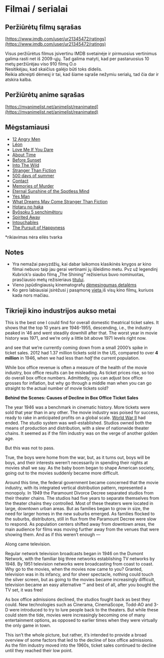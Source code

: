 # Filmai / serialai

## Peržiūrėtų filmų sąrašas

[https://www.imdb.com/user/ur21345472/ratings](https://www.imdb.com/user/ur21345472/ratings) 

Visus peržiūrėtus filmus įsivertinu IMDB svetainėje ir pirmuosius vertinimus galima rasti net iš 2009-ųjų. Tad galima matyti, kad per pastaruosius 10 metų peržiūrėjau viso 910 filmų O.o   
Nesitikėjau, kad skaičius galėjo būti toks didelis.  
Reikia atkreipti dėmesį ir tai, kad šiame sąraše nežymiu serialų, tad čia dar ir atskira kalba.

## Peržiūrėtų anime sąrašas

[https://myanimelist.net/animelist/reanimated](https://myanimelist.net/animelist/reanimated)

## Mėgstamiausi

* [12 Angry Men](https://www.imdb.com/title/tt0050083/)
* [Léon](https://www.imdb.com/title/tt0110413/)
* [Love Me If You Dare](https://www.imdb.com/title/tt0364517/)
* [About Time](https://www.imdb.com/title/tt2194499/)
* [Before Sunset](https://youtu.be/9f0_Liz5_XM)
* [Into The Wild](https://www.imdb.com/title/tt0758758/)
* [Stranger Than Fiction](https://www.imdb.com/title/tt0420223/)
* [500 days of summer](https://www.imdb.com/title/tt1022603/)
* [Contact](https://www.imdb.com/title/tt0118884/)
* [Memories of Murder](https://www.imdb.com/title/tt0353969/)
* [Eternal Sunshine of the Spotless Mind](https://www.imdb.com/title/tt0338013/)
* [Yes Man](https://www.imdb.com/title/tt1068680/)
* [What Dreams May Come Stranger Than Fiction](https://www.imdb.com/title/tt0120889/)
* [Hotaru no haka](https://www.imdb.com/title/tt0095327/)
* [Byôsoku 5 senchimêtoru](https://www.imdb.com/title/tt0983213/?ref_=rt_li_tt)
* [Spirited Away](https://www.imdb.com/title/tt0245429/)
* [Intouchables](https://www.imdb.com/title/tt1675434/)
* [The Pursuit of Happyness](https://www.imdb.com/title/tt0454921/)

\*rikiavimas nėra eilės tvarka

## Notes

* Yra nemažai pavyzdžių, kai dabar laikomos klasikinės knygos ar kino filmai nebuvo taip jau gerai vertinami jų išleidimo metu. Pvz už legendinį Kubrick’o siaubo filmą „The Shining“ režisierius buvo nominuotas, prasčiausio metų režisieriaus [titului](http://www.wikiwand.com/en/The_Shining_%28film%29#/Initial_reception).
* Vieno įspūdingiausių kinematografų [dėmesingumas detalėms](https://www.youtube.com/watch?v=-woNlmVcdjc&feature=youtu.be)
* Ko gero labiausiai įsirėžusi į pasąmonę [vieta ](https://www.youtube.com/watch?v=1Clt-FZIjJ4)iš visų kino filmų, kuriuos kada nors mačiau.

## Tikrieji kino industrijos aukso metai

This is the best one I could find for overall domestic theatrical ticket sales. It shows that the top 10 years are 1946-1955, descending, i.e., the industry peaked in ’46 and went steadily downhill after that. The worst year in movie history was 1971, and we’re only a little bit above 1971 levels right now.

and see that we’re currently coming down from a small 2000’s spike in ticket sales. 2012 had 1.37 million tickets sold in the US, compared to over **4 million** in 1946, when we had less than _half_ the current population.

While box office revenue is often a measure of the health of the movie industry, box office results can be misleading. As ticket prices rise, so too do overall box office numbers. Admittedly, you can adjust box office grosses for inflation, but why go through a middle man when you can go straight to the actual number of movie tickets sold?

**Behind the Scenes: Causes of Decline in Box Office Ticket Sales**

The year 1946 was a benchmark in cinematic history. More tickets were sold that year than in any other. The movie industry was poised for success, ready to rake in anticipated profits on a global scale. [World War II](http://voices.yahoo.com/theme/655/world_war_ii.html) had ended. The studio system was well-established. Studios owned both the means of production and distribution, with a slew of nationwide theater chains. It seemed as if the film industry was on the verge of another golden age.

But this was not to pass.

True, the boys were home from the war, but, as it turns out, boys will be boys, and their interests weren’t necessarily in spending their nights at movies shall we say. As the baby boom began to shape American society, going out to the movies suddenly became more difficult.

Around this time, the federal government became concerned that the movie industry, with its integrated vertical distribution pattern, represented a monopoly. In 1949 the Paramount Divorce Decree separated studios from their theater chains. The studios had five years to separate themselves from the theater chains they controlled. Most of these theaters were located in large, downtown urban areas. But as families began to grow in size, the need for larger homes in the new suburbs emerged. As families flocked to the suburbs, distributors, still in flux from the Paramount Decree were slow to respond. As population centers shifted away from downtown areas, the main audience for films was moving further away from the venues that were showing them. And as if this weren’t enough —

Along came television.

Regular network television broadcasts began in 1946 on the Dumont Network, with the familiar big three networks establishing TV networks by 1948. By 1951 television networks were broadcasting from coast to coast. Why go to the movies, when the movies now came to you? Granted, television was in its infancy, and for sheer spectacle, nothing could touch the silver screen, but as going to the movies became increasingly difficult, television became an easy alternative ‘“ and best of all, after you bought the TV set, it was free!

As box office admissions declined, the studios fought back as best they could. New technologies such as Cinerama, CinemaScope, Todd-AO and 3-D were introduced to try to lure people back to the theaters. But while these could stem the tide, movies were increasingly becoming one of many entertainment options, as opposed to earlier times when they were virtually the only game in town.

This isn’t the whole picture, but rather, it’s intended to provide a broad overview of some factors that led to the decline of box office admissions. As the film industry moved into the 1960s, ticket sales continued to decline until they reached their low point.

